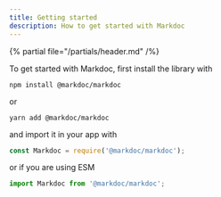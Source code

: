 ```yaml
---
title: Getting started
description: How to get started with Markdoc
---
```


{% partial file="/partials/header.md" /%}

To get started with Markdoc, first install the library with

```shell
npm install @markdoc/markdoc
```

or

```shell
yarn add @markdoc/markdoc
```

and import it in your app with

```js
const Markdoc = require('@markdoc/markdoc');
```

or if you are using ESM

```js
import Markdoc from '@markdoc/markdoc';
```
